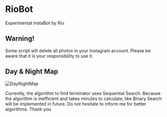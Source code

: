 # RioBot
Experimental InstaBot by Rio

## Warning!
Some script will delete all photos in your Instagram account.
Please be aware that it is your responsibility to use it.

## Day & Night Map

![DayNightMap](https://user-images.githubusercontent.com/60661447/155037805-4cfe1e3b-e979-4f8b-8a45-b048acd06100.gif)

Currently, the algorithm to find terminator uses Sequential Search.
Because the algorithm is inefficient and takes minutes to calculate,
like Binary Search will be implemented in future.
Do not hesitate to inform me for better algorithms.
Thank you
